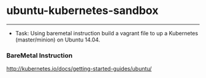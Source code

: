 # ubuntu-kubernetes-sandbox
***

* Task: Using baremetal instruction build a vagrant file to up a Kubernetes (master/minion) on Ubuntu 14.04.

### BareMetal Instruction
http://kubernetes.io/docs/getting-started-guides/ubuntu/